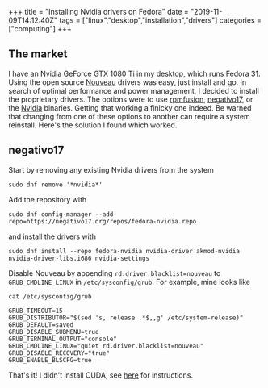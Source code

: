 +++
title = "Installing Nvidia drivers on Fedora"
date = "2019-11-09T14:12:40Z"
tags = ["linux","desktop","installation","drivers"]
categories = ["computing"]
+++

## The market

I have an Nvidia GeForce GTX 1080 Ti in my desktop, which runs Fedora 31.
Using the open source [Nouveau](https://nouveau.freedesktop.org/wiki/) drivers was easy, just install and go.
In search of optimal performance and power management, I decided to install the proprietary drivers.
The options were to use [rpmfusion](https://rpmfusion.org/Howto/NVIDIA), [negativo17](https://negativo17.org/nvidia-driver/), or the [Nvidia](https://www.nvidia.com/en-us/drivers/unix/) binaries.
Getting that working a finicky one indeed.
Be warned that changing from one of these options to another can require a system reinstall. 
Here's the solution I found which worked.

## negativo17

Start by removing any existing Nvidia drivers from the system

```shell
sudo dnf remove '*nvidia*'
```

Add the repository with 

```shell
sudo dnf config-manager --add-repo=https://negativo17.org/repos/fedora-nvidia.repo
```

and install the drivers with

```shell
sudo dnf install --repo fedora-nvidia nvidia-driver akmod-nvidia nvidia-driver-libs.i686 nvidia-settings
```

Disable Nouveau by appending `rd.driver.blacklist=nouveau` to `GRUB_CMDLINE_LINUX` in `/etc/sysconfig/grub`.
For example, mine looks like

```
cat /etc/sysconfig/grub 
```
```
GRUB_TIMEOUT=15
GRUB_DISTRIBUTOR="$(sed 's, release .*$,,g' /etc/system-release)"
GRUB_DEFAULT=saved
GRUB_DISABLE_SUBMENU=true
GRUB_TERMINAL_OUTPUT="console"
GRUB_CMDLINE_LINUX="quiet rd.driver.blacklist=nouveau"
GRUB_DISABLE_RECOVERY="true"
GRUB_ENABLE_BLSCFG=true
```

That's it!
I didn't install CUDA, see [here](https://negativo17.org/nvidia-driver/) for instructions.
